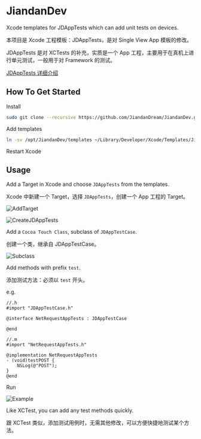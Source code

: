 # JiandanDev
Xcode templates for JDAppTests which can add unit tests on devices.

本项目是 Xcode 工程模板：JDAppTests，是对 Single View App 模板的修改。

JDAppTests 是对 XCTests 的补充，实质是一个 App 工程，主要用于在真机上进行单元测试，一般用于对 Framework 的测试。

[JDAppTests 详细介绍](https://www.jianshu.com/p/a5cc2c2a0588)

## How To Get Started
Install
```sh
sudo git clone --recursive https://github.com/JiandanDream/JiandanDev.git /opt/JiandanDev
```

Add templates
```sh
ln -sv /opt/JiandanDev/templates ~/Library/Developer/Xcode/Templates/JiandanDev/
```

Restart Xcode

## Usage
Add a Target in Xcode and choose `JDAppTests` from the templates.

Xcode 中新建一个 Target，选择 `JDAppTests`，创建一个 App 工程的 Target。

![AddTarget](https://ws4.sinaimg.cn/large/006tNc79gy1fqovyzo9auj30cq0bujsb.jpg)

![CreateJDAppTests](https://ws4.sinaimg.cn/large/006tNc79gy1fqovz8kmzqj30jp08swey.jpg)

Add a `Cocoa Touch Class`, subclass of `JDAppTestCase`.

创建一个类，继承自 JDAppTestCase。

![Subclass](https://ws2.sinaimg.cn/large/006tNc79gy1fqovwoln2gj30ka0emq3l.jpg)

Add methods with prefix `test`.

添加测试方法：必须以 `test` 开头。

e.g.
```objc
//.h
#import "JDAppTestCase.h"

@interface NetRequestAppTests : JDAppTestCase

@end

//.m
#import "NetRequestAppTests.h"

@implementation NetRequestAppTests
- (void)testPOST {
    NSLog(@"POST");
}
@end

```

Run

![Example](https://ws3.sinaimg.cn/large/006tNc79gy1fqov2n91ing308w0hxgym.gif)

Like XCTest, you can add any test methods quickly.

跟 XCTest 类似，添加测试用例时，无需其他修改，可以方便快捷地测试某个方法。